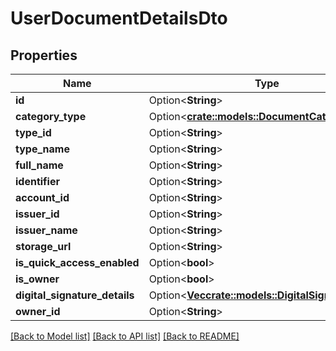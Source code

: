 # UserDocumentDetailsDto

## Properties

Name | Type | Description | Notes
------------ | ------------- | ------------- | -------------
**id** | Option<**String**> |  | [optional]
**category_type** | Option<[**crate::models::DocumentCategoryType**](DocumentCategoryType.md)> |  | [optional]
**type_id** | Option<**String**> |  | [optional]
**type_name** | Option<**String**> |  | [optional]
**full_name** | Option<**String**> |  | [optional]
**identifier** | Option<**String**> |  | [optional]
**account_id** | Option<**String**> |  | [optional]
**issuer_id** | Option<**String**> |  | [optional]
**issuer_name** | Option<**String**> |  | [optional]
**storage_url** | Option<**String**> |  | [optional]
**is_quick_access_enabled** | Option<**bool**> |  | [optional]
**is_owner** | Option<**bool**> |  | [optional]
**digital_signature_details** | Option<[**Vec<crate::models::DigitalSignature>**](DigitalSignature.md)> |  | [optional]
**owner_id** | Option<**String**> |  | [optional]

[[Back to Model list]](../README.md#documentation-for-models) [[Back to API list]](../README.md#documentation-for-api-endpoints) [[Back to README]](../README.md)


